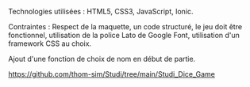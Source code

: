 Technologies utilisées : HTML5, CSS3, JavaScript, Ionic.

Contraintes : Respect de la maquette, un code structuré, le jeu doit être fonctionnel, utilisation de la police Lato de Google Font, utilisation d'un framework CSS au choix.

Ajout d'une fonction de choix de nom en début de partie.

https://github.com/thom-sim/Studi/tree/main/Studi_Dice_Game
